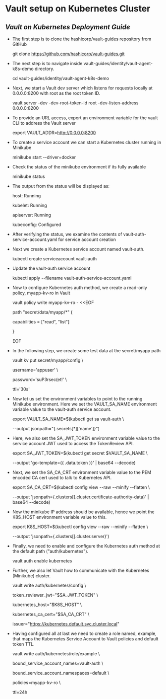﻿# Vault setup on Kubernetes Cluster

## _Vault on Kubernetes Deployment Guide_


- The first step is to clone the hashicorp/vault-guides repository from GitHub

	git clone https://github.com/hashicorp/vault-guides.git

- The next step is to navigate inside vault-guides/identity/vault-agent-k8s-demo directory.

	cd vault-guides/identity/vault-agent-k8s-demo

- Next, we start a Vault dev server which listens for requests locally at 0.0.0.0:8200 with root as the root token ID.

	vault server -dev -dev-root-token-id root -dev-listen-address 0.0.0.0:8200

- To provide an URL access, export an environment variable for the vault CLI to address the Vault server

	export VAULT\_ADDR=http://0.0.0.0:8200

- To create a service account we can start a Kubernetes cluster running in Minikube

	minikube start --driver=docker

- Check the status of the minikube environment if its fully available

	minikube status

- The output from the status will be displayed as:

	host: Running

	kubelet: Running

	apiserver: Running

	kubeconfig: Configured

- After verifying the status, we examine the contents of vault-auth-service-account.yaml for service account creation

- Next we create a Kubernetes service account named vault-auth.

	kubectl create serviceaccount vault-auth

- Update the vault-auth service account

	kubectl apply --filename vault-auth-service-account.yaml

- Now to configure Kubernetes auth method, we create a read-only policy, myapp-kv-ro in Vault

	vault policy write myapp-kv-ro - <<EOF

	path "secret/data/myapp/\*" {

	capabilities = ["read", "list"]

	}

	EOF

- In the following step, we create some test data at the secret/myapp path

	vault kv put secret/myapp/config \

	username='appuser' \

	password='suP3rsec(et!' \

	ttl='30s'

- Now let us set the environment variables to point to the running Minikube environment. Here we set the VAULT\_SA\_NAME environment variable value to the vault-auth service account.

	export VAULT\_SA\_NAME=$(kubectl get sa vault-auth \

	--output jsonpath="{.secrets[\*]['name']}")

- Here, we also set the SA\_JWT\_TOKEN environment variable value to the service account JWT used to access the TokenReview API.

	export SA\_JWT\_TOKEN=$(kubectl get secret $VAULT\_SA\_NAME \

	--output 'go-template={{ .data.token }}' | base64 --decode)

- Next, we set the SA\_CA\_CRT environment variable value to the PEM encoded CA cert used to talk to Kubernetes API.

	export SA\_CA\_CRT=$(kubectl config view --raw --minify --flatten \

	--output 'jsonpath={.clusters[].cluster.certificate-authority-data}' | base64 --decode)

- Now the minikube IP address should be available, hence we point the K8S\_HOST environment variable value to this.

	export K8S\_HOST=$(kubectl config view --raw --minify --flatten \

	--output 'jsonpath={.clusters[].cluster.server}')

- Finally, we need to enable and configure the Kubernetes auth method at the default path ("auth/kubernetes").

	vault auth enable kubernetes

- Further, we also let Vault how to communicate with the Kubernetes (Minikube) cluster.

	vault write auth/kubernetes/config \

	token\_reviewer\_jwt="$SA\_JWT\_TOKEN" \

	kubernetes\_host="$K8S\_HOST" \

	kubernetes\_ca\_cert="$SA\_CA\_CRT" \

	issuer="https://kubernetes.default.svc.cluster.local"

- Having configured all at last we need to create a role named, example, that maps the Kubernetes Service Account to Vault policies and default token TTL.

	vault write auth/kubernetes/role/example \

	bound\_service\_account\_names=vault-auth \

	bound\_service\_account\_namespaces=default \

	policies=myapp-kv-ro \

	ttl=24h
